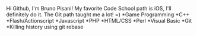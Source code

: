 Hi Github, I'm Bruno Pisani!
My favorite Code School path is iOS, I'll definitely do it. The Git path taught me a lot! =)
*Game Programming
*C++
*Flash/Actionscript
*Javascript
*PHP
*HTML/CSS
*Perl
*Visual Basic
*Git
*Killing history using git rebase